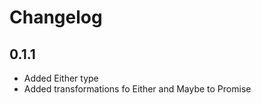 Changelog
=========
0.1.1
-----
- Added Either type
- Added transformations fo Either and Maybe to Promise
